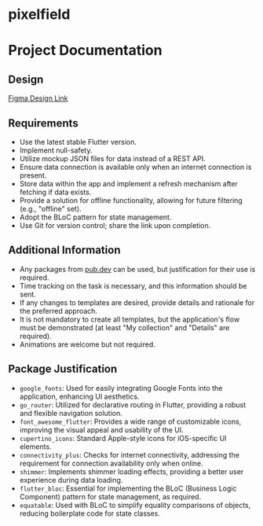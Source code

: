 # pixelfield


# Project Documentation

## Design
[Figma Design Link](https://www.figma.com/file/gX69tW4YfXMvlGrYVu2l7Q/Untitled?node-id=0%3A1&t=F0MrdQ0b8gYMilE6-1)

## Requirements
- Use the latest stable Flutter version.
- Implement null-safety.
- Utilize mockup JSON files for data instead of a REST API.
- Ensure data connection is available only when an internet connection is present.
- Store data within the app and implement a refresh mechanism after fetching if data exists.
- Provide a solution for offline functionality, allowing for future filtering (e.g., "offline" set).
- Adopt the BLoC pattern for state management.
- Use Git for version control; share the link upon completion.

## Additional Information
- Any packages from [pub.dev](https://pub.dev/) can be used, but justification for their use is required.
- Time tracking on the task is necessary, and this information should be sent.
- If any changes to templates are desired, provide details and rationale for the preferred approach.
- It is not mandatory to create all templates, but the application's flow must be demonstrated (at least "My collection" and "Details" are required).
- Animations are welcome but not required.

## Package Justification

- `google_fonts`: Used for easily integrating Google Fonts into the application, enhancing UI aesthetics.
- `go_router`: Utilized for declarative routing in Flutter, providing a robust and flexible navigation solution.
- `font_awesome_flutter`: Provides a wide range of customizable icons, improving the visual appeal and usability of the UI.
- `cupertino_icons`: Standard Apple-style icons for iOS-specific UI elements.
- `connectivity_plus`: Checks for internet connectivity, addressing the requirement for connection availability only when online.
- `shimmer`: Implements shimmer loading effects, providing a better user experience during data loading.
- `flutter_bloc`: Essential for implementing the BLoC (Business Logic Component) pattern for state management, as required.
- `equatable`: Used with BLoC to simplify equality comparisons of objects, reducing boilerplate code for state classes.


